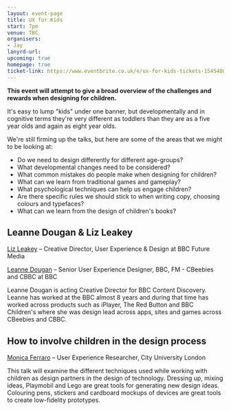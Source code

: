 ```yaml
---
layout: event-page
title: UX for Kids
start: 7pm
venue: TBC
organisers: 
- Jay
lanyrd-url: 
upcoming: true
homepage: true
ticket-link: https://www.eventbrite.co.uk/e/ux-for-kids-tickets-15454086589
---
```


**This event will attempt to give a broad overview of the challenges and rewards when designing for children.** 

It's easy to lump "kids" under one banner, but developmentally and in cognitive terms they're very different as toddlers than they are as a five year olds and again as eight year olds.

We're still firming up the talks, but here are some of the areas that we might to be looking at:

  * Do we need to design differently for different age-groups?
  * What developmental changes need to be considered?
  * What common mistakes do people make when designing for children?
  * What can we learn from traditional games and gameplay?
  * What psychological techniques can help us engage children?
  * Are there specific rules we should stick to when writing copy, choosing colours and typefaces?
  * What can we learn from the design of children's books?


## Leanne Dougan & Liz Leakey

[Liz Leakey](https://www.linkedin.com/pub/liz-leakey/3/982/17a) – Creative Director, User Experience & Design at BBC Future Media

[Leanne Dougan](https://www.linkedin.com/pub/leanne-dougan/14/905/528) – Senior User Experience Designer, BBC, FM - CBeebies and CBBC at BBC

Leanne Dougan is acting Creative Director for BBC Content Discovery. Leanne has worked at the BBC almost 8 years and during that time has worked across products such as iPlayer, The Red Button and BBC Children's where she was design lead across apps, sites and games across CBeebies and CBBC.

## How to involve children in the design process

[Monica Ferraro](https://twitter.com/playhows) – User Experience Researcher, City University London

This talk will examine the different techniques used while working with children as design partners in the design of technology. Dressing up, mixing ideas, Playmobil and Lego are great tools for generating new design ideas. Colouring pens, stickers and cardboard mockups of devices are great tools to create low-fidelity prototypes.

